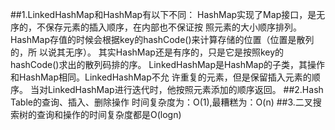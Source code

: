 ##1.LinkedHashMap和HashMap有以下不同：
      HashMap实现了Map接口，是无序的，不保存元素的插入顺序，在内部也不保证按
照元素的大小顺序排列。
      HashMap存值的时候会根据key的hashCode()来计算存储的位置（位置是散列的，所
以说其无序）。
      其实HashMap还是有序的，只是它是按照key的hashCode()求出的散列码排的序。
      LinkedHashMap是HashMap的子类，其操作和HashMap相同。LinkedHashMap不允
许重复的元素，但是保留插入元素的顺序。
      当对LinkedHashMap进行迭代时，他按照元素添加的顺序返回。
 ##2.Hash Table的查询、插入、删除操作 时间复杂度为：O(1),最糟糕为：O(n)
 ##3.二叉搜索树的查询和操作的时间复杂度都是O(logn)
